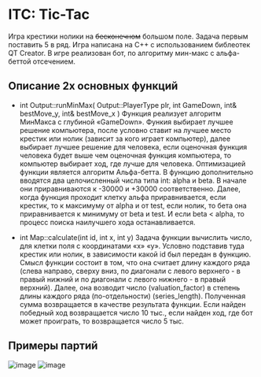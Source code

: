 # ITC: Tic-Tac
Игра крестики нолики на ~~бесконечном~~ большом поле. Задача первым поставить 5 в ряд. 
Игра написана на C++ с использованием библеотек QT Creator. В игре реализован бот, по алгоритму мин-макс с альфа-беттой отсечением.

## Описание 2х основных функций
+ int Output::runMinMax( Output::PlayerType plr, int GameDown, int& bestMove_y, int& bestMove_x ) 
Функция реализует алгоритм МинМакса с глубиной «GameDown». Функия выбирает лучшее решение компьютера, после условно ставит на лучшее место крестик или нолик (зависит за кого играет компьютер), далее выбирает лучшее решение для человека, если оценочная функция человека будет выше чем оценочная функция компьютера, то компьютер выбирает ход, где лучше для человека.
Оптимизацией функции является алгоритм Альфа-бетта. В функцию дополнительно вводятся два целочисленный числа типа int: alpha и beta. В начале они приравниваются к -30000 и +30000 соответственно. Далее, когда функция проходит клетку альфа приравнивается, если крестик, то к максимуму от alpha и от test, если нолик, то бета она приравнивается к минимуму от beta и test. И если beta < alpha, то процесс поиска наилучшего хода останавливается.

+ int Map::calculate(int id, int x, int y)
Задача функции вычислить число, для клетки поля с координатами «x» «y». Условно подставив туда крестик или нолик, в зависимости какой id был передан в функцию. Смысл функции состоит в том, что она считает длину каждого ряда (слева направо, сверху вниз, по диагонали с левого верхнего - в правый нижний и по диагонали с левого нижнего - в правый верхний). Далее, она возводит число (valuation_factor) в степень длины каждого ряда (по-отдельности) (series_length). Полученная сумма возвращается в качестве результата функции. Если найден победный ход возвращается число 10 тыс., если найден ход, где бот может проиграть, то возвращается число 5 тыс.

## Примеры партий 

![image](https://github.com/iSpaxer/ITT-Infinity_TicTac/assets/99914669/e815c3da-cf10-441b-b66b-bfc238691e5e)
![image](https://github.com/iSpaxer/ITT-Infinity_TicTac/assets/99914669/a770dbd3-ece6-411f-a538-169fb4a23031)

